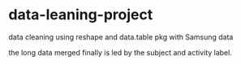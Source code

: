 # data-leaning-project
data cleaning using reshape and data.table pkg with Samsung data


the long data merged finally is led by the subject and activity label.
